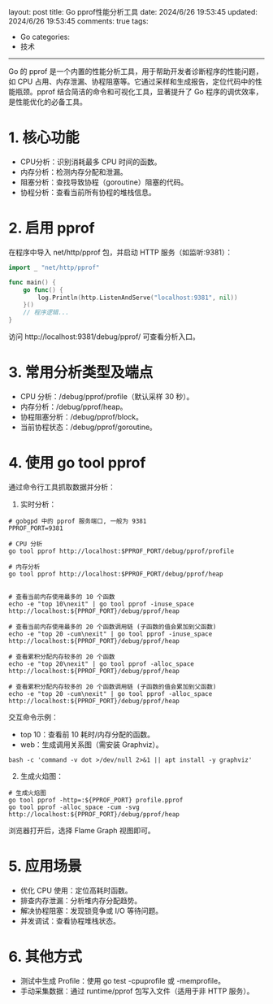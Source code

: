 layout: post
title: Go pprof性能分析工具
date: 2024/6/26 19:53:45
updated: 2024/6/26 19:53:45
comments: true
tags: 
- Go
categories:
- 技术

---

Go 的 pprof 是一个内置的性能分析工具，用于帮助开发者诊断程序的性能问题，如 CPU 占用、内存泄漏、协程阻塞等。它通过采样和生成报告，定位代码中的性能瓶颈。pprof 结合简洁的命令和可视化工具，显著提升了 Go 程序的调优效率，是性能优化的必备工具。

<!-- more -->

# 1. 核心功能
- CPU分析：识别消耗最多 CPU 时间的函数。
- 内存分析：检测内存分配和泄漏。
- 阻塞分析：查找导致协程（goroutine）阻塞的代码。
- 协程分析：查看当前所有协程的堆栈信息。

# 2. 启用 pprof
在程序中导入 net/http/pprof 包，并启动 HTTP 服务（如监听:9381）：

```go
import _ "net/http/pprof"

func main() {
    go func() {
        log.Println(http.ListenAndServe("localhost:9381", nil))
    }()
    // 程序逻辑...
}
```

访问 http://localhost:9381/debug/pprof/ 可查看分析入口。

# 3. 常用分析类型及端点
- CPU 分析：/debug/pprof/profile（默认采样 30 秒）。
- 内存分析：/debug/pprof/heap。
- 协程阻塞分析：/debug/pprof/block。
- 当前协程状态：/debug/pprof/goroutine。

# 4. 使用 go tool pprof
通过命令行工具抓取数据并分析：

1. 实时分析：
```shell
# gobgpd 中的 pprof 服务端口, 一般为 9381
PPROF_PORT=9381

# CPU 分析
go tool pprof http://localhost:$PPROF_PORT/debug/pprof/profile

# 内存分析
go tool pprof http://localhost:$PPROF_PORT/debug/pprof/heap


# 查看当前内存使用最多的 10 个函数
echo -e "top 10\nexit" | go tool pprof -inuse_space http://localhost:${PPROF_PORT}/debug/pprof/heap

# 查看当前内存使用最多的 20 个函数调用链 (子函数的值会累加到父函数)
echo -e "top 20 -cum\nexit" | go tool pprof -inuse_space http://localhost:${PPROF_PORT}/debug/pprof/heap

# 查看累积分配内存较多的 20 个函数
echo -e "top 20\nexit" | go tool pprof -alloc_space http://localhost:${PPROF_PORT}/debug/pprof/heap

# 查看累积分配内存较多的 20 个函数调用链 (子函数的值会累加到父函数)
echo -e "top 20 -cum\nexit" | go tool pprof -alloc_space http://localhost:${PPROF_PORT}/debug/pprof/heap
```

交互命令示例：
- top 10：查看前 10 耗时/内存分配的函数。
- web：生成调用关系图（需安装 Graphviz）。
```shell
bash -c 'command -v dot >/dev/null 2>&1 || apt install -y graphviz'
```

2. 生成火焰图：
```shell
# 生成火焰图
go tool pprof -http=:${PPROF_PORT} profile.pprof
go tool pprof -alloc_space -cum -svg http://localhost:${PPROF_PORT}/debug/pprof/heap
```

浏览器打开后，选择 Flame Graph 视图即可。

# 5. 应用场景
- 优化 CPU 使用：定位高耗时函数。
- 排查内存泄漏：分析堆内存分配趋势。
- 解决协程阻塞：发现锁竞争或 I/O 等待问题。
- 并发调试：查看协程堆栈状态。

# 6. 其他方式
- 测试中生成 Profile：使用 go test -cpuprofile 或 -memprofile。
- 手动采集数据：通过 runtime/pprof 包写入文件（适用于非 HTTP 服务）。

